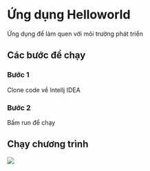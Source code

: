 # Ứng dụng Helloworld
Ứng dụng để làm quen với môi trường phát triển
## Các bước để chạy
### Bước 1
Clone code về Intellj IDEA
### Bước 2
Bấm run để chạy

## Chạy chương trình
<img src="https://raw.githubusercontent.com/JavaEEClass/images/master/hellworld1.png">